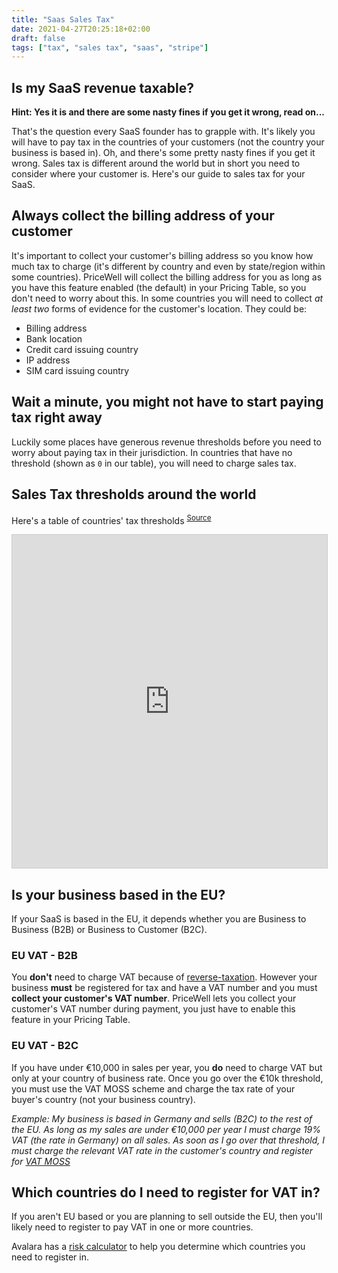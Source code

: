 ```yaml
---
title: "Saas Sales Tax"
date: 2021-04-27T20:25:18+02:00
draft: false
tags: ["tax", "sales tax", "saas", "stripe"]
---
```


## Is my SaaS revenue taxable?

**Hint: Yes it is and there are some nasty fines if you get it wrong, read on...**

That's the question every SaaS founder has to grapple with.
It's likely you will have to pay tax in the countries of your customers (not the country your business is based in). Oh, and there's some pretty nasty fines if you get it wrong. Sales tax is different around the world but in short you need to consider where your customer is. Here's our guide to sales tax for your SaaS.

## Always collect the billing address of your customer

It's important to collect your customer's billing address so you know how much tax to charge (it's different by country and even by state/region within some countries). PriceWell will collect the billing address for you as long as you have this feature enabled (the default) in your Pricing Table, so you don't need to worry about this. In some countries you will need to collect *at least two* forms of evidence for the customer's location. They could be:

- Billing address
- Bank location
- Credit card issuing country
- IP address
- SIM card issuing country

## Wait a minute, you might not have to start paying tax right away

Luckily some places have generous revenue thresholds before you need to worry about paying tax in their jurisdiction. In countries that have no threshold (shown as `0` in our table), you will need to charge sales tax.

## Sales Tax thresholds around the world

Here's a table of countries' tax thresholds <sup>[Source](https://web.archive.org/web/20210227121632/https://www.quaderno.io/resources/sales-tax-for-saas)</sup>

<iframe class="airtable-embed" src="https://airtable.com/embed/shrsVinL4kvx4MCF5?backgroundColor=gray&viewControls=on" frameborder="0" onmousewheel="" width="100%" height="533" style="background: transparent; border: 1px solid #ccc;"></iframe>

## Is your business based in the EU?

If your SaaS is based in the EU, it depends whether you are Business to Business (B2B) or Business to Customer (B2C).

### EU VAT - B2B

You **don't** need to charge VAT because of [reverse-taxation](https://www.avalara.com/vatlive/en/eu-vat-rules/eu-vat-returns/reverse-charge-on-eu-vat.html). However your business **must** be registered for tax and have a VAT number and you must **collect your customer's VAT number**. PriceWell lets you collect your customer's VAT number during payment, you just have to enable this feature in your Pricing Table.

### EU VAT - B2C

If you have under €10,000 in sales per year, you **do** need to charge VAT but only at your country of business rate. Once you go over the €10k threshold, you must use the VAT MOSS scheme and charge the tax rate of your buyer's country (not your business country).

*Example:*
*My business is based in Germany and sells (B2C) to the rest of the EU. As long as my sales are under €10,000 per year I must charge 19% VAT (the rate in Germany) on all sales. As soon as I go over that threshold, I must charge the relevant VAT rate in the customer's country and register for [VAT MOSS](https://europa.eu/youreurope/business/taxation/vat/vat-digital-services-moss-scheme/index_en.htm)*

## Which countries do I need to register for VAT in?

If you aren't EU based or you are planning to sell outside the EU, then you'll likely need to register to pay VAT in one or more countries.

Avalara has a [risk calculator](https://vat-risk-assessment.avalara.com/risk-assessment) to help you determine which countries you need to register in.
